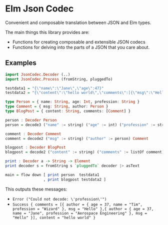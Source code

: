 # Elm Json Codec

Convenient and composable translation between JSON and Elm types.

The main things this library provides are: 

* Functions for creating composable and extensible JSON codecs
* Functions for delving into the parts of a JSON that you care about.

## Examples

```haskell
import JsonCodec.Decoder (..)
import JsonCodec.Process (fromString, pluggedTo)

testdata1 = "{\"name\":\"Jane\",\"age\":47}"
testdata2 = "{\"content\":\"hello world\",\"comments\":[{\"msg\":\"Hello\",\"author\":{\"name\":\"Jane\",\"age\":37,\"profession\":\"Aerospace Engineering\"}},{\"msg\":\"Hello\",\"author\":{\"name\":\"Tim\",\"age\":37,\"profession\":\"Wizard\"}}]}"

type Person = { name: String, age: Int, profession: String }
type Comment = { msg: String, author: Person }
type BlogPost = { content: String, comments: [Comment] }

person : Decoder Person
person = decode3 ("name" := string) ("age" := int) ("profession" := string) Person

comment : Decoder Comment
comment = decode2 ("msg" := string) ("author" := person) Comment

blogpost : Decoder BlogPost
blogpost = decode2 ("content" := string) ("comments" := listOf comment) BlogPost

print : Decoder a -> String -> Element
print decoder s = fromString s `pluggedTo` decoder |> asText

main = flow down [ print person  testdata1    
                 , print blogpost testdata2 ]
```

This outputs these messages:

* `Error ("Could not decode: \'profession\'")`
* `Success { comments = [{ author = { age = 37, name = "Tim", profession = "Wizard" }, msg = "Hello" },{ author = { age = 37, name = "Jane", profession = "Aerospace Engineering" }, msg = "Hello" }], content = "hello world" }`
